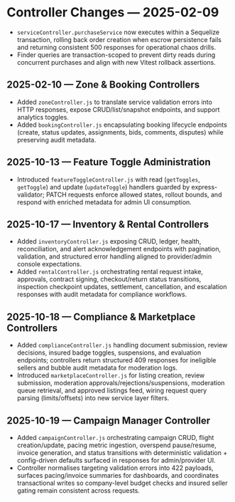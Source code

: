 # Controller Changes — 2025-02-09

- `serviceController.purchaseService` now executes within a Sequelize transaction, rolling back order creation when escrow persistence fails and returning consistent 500 responses for operational chaos drills.
- Finder queries are transaction-scoped to prevent dirty reads during concurrent purchases and align with new Vitest rollback assertions.
## 2025-02-10 — Zone & Booking Controllers
- Added `zoneController.js` to translate service validation errors into HTTP responses, expose CRUD/list/snapshot endpoints, and support analytics toggles.
- Added `bookingController.js` encapsulating booking lifecycle endpoints (create, status updates, assignments, bids, comments, disputes) while preserving audit metadata.

## 2025-10-13 — Feature Toggle Administration
- Introduced `featureToggleController.js` with read (`getToggles`, `getToggle`) and update (`updateToggle`) handlers guarded by express-validator; PATCH requests enforce allowed states, rollout bounds, and respond with enriched metadata for admin UI consumption.

## 2025-10-17 — Inventory & Rental Controllers
- Added `inventoryController.js` exposing CRUD, ledger, health, reconciliation, and alert acknowledgement endpoints with pagination, validation, and structured error handling aligned to provider/admin console expectations.
- Added `rentalController.js` orchestrating rental request intake, approvals, contract signing, checkout/return status transitions, inspection checkpoint updates, settlement, cancellation, and escalation responses with audit metadata for compliance workflows.

## 2025-10-18 — Compliance & Marketplace Controllers
- Added `complianceController.js` handling document submission, review decisions, insured badge toggles, suspensions, and evaluation endpoints; controllers return structured 409 responses for ineligible sellers and bubble audit metadata for moderation logs.
- Introduced `marketplaceController.js` for listing creation, review submission, moderation approvals/rejections/suspensions, moderation queue retrieval, and approved listings feed, wiring request query parsing (limits/offsets) into new service layer filters.

## 2025-10-19 — Campaign Manager Controller
- Added `campaignController.js` orchestrating campaign CRUD, flight creation/update, pacing metric ingestion, overspend pause/resume, invoice generation, and status transitions with deterministic validation + config-driven defaults surfaced in responses for admin/provider UI.
- Controller normalises targeting validation errors into 422 payloads, surfaces pacing/invoice summaries for dashboards, and coordinates transactional writes so company-level budget checks and insured seller gating remain consistent across requests.

